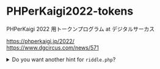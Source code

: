 # PHPerKaigi2022-tokens

PHPerKaigi 2022 用トークンプログラム at デジタルサーカス


https://phperkaigi.jp/2022/  
https://www.dgcircus.com/news/571




<details>
  <summary>
    Do you want another hint for <code>riddle.php</code>?
  </summary>

  All of the PHPer tokens start with a number sign (`#`). Thus, the first number of `$token` will be converted into `#`.
</details>
